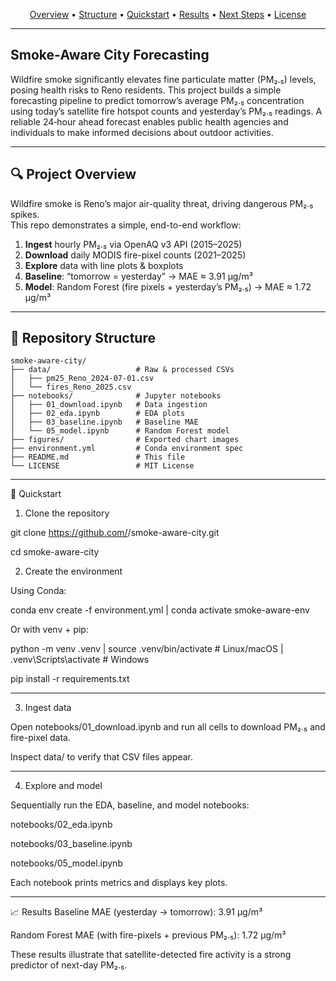 <p align="center">
  <a href="#-project-overview">Overview</a> •
  <a href="#-repository-structure">Structure</a> •
  <a href="#%EF%B8%8F-quickstart">Quickstart</a> •
  <a href="#%F0%9F%93%88-results">Results</a> •
  <a href="#%F0%9F%94%A7-next-steps">Next Steps</a> •
  <a href="#%F0%9F%93%84-license">License</a>
</p>

---

## Smoke‑Aware City Forecasting
Wildfire smoke significantly elevates fine particulate matter (PM₂.₅) levels, posing health risks to Reno residents. This project builds a simple forecasting pipeline to predict tomorrow’s average PM₂.₅ concentration using today’s satellite fire hotspot counts and yesterday’s PM₂.₅ readings. A reliable 24‑hour ahead forecast enables public health agencies and individuals to make informed decisions about outdoor activities.

---

## 🔍 Project Overview

Wildfire smoke is Reno’s major air-quality threat, driving dangerous PM₂.₅ spikes.  
This repo demonstrates a simple, end-to-end workflow:

1. **Ingest** hourly PM₂.₅ via OpenAQ v3 API (2015–2025)  
2. **Download** daily MODIS fire-pixel counts (2021–2025)  
3. **Explore** data with line plots & boxplots  
4. **Baseline**: “tomorrow = yesterday” → MAE ≈ 3.91 µg/m³  
5. **Model**: Random Forest (fire pixels + yesterday’s PM₂.₅) → MAE ≈ 1.72 µg/m³  

---

## 📂 Repository Structure

```text
smoke-aware-city/
├── data/                   # Raw & processed CSVs
│   ├── pm25_Reno_2024-07-01.csv
│   └── fires_Reno_2025.csv
├── notebooks/              # Jupyter notebooks
│   ├── 01_download.ipynb   # Data ingestion
│   ├── 02_eda.ipynb        # EDA plots
│   ├── 03_baseline.ipynb   # Baseline MAE
│   └── 05_model.ipynb      # Random Forest model
├── figures/                # Exported chart images
├── environment.yml         # Conda environment spec
├── README.md               # This file
└── LICENSE                 # MIT License
```
---

🚀 Quickstart


1. Clone the repository

git clone https://github.com/<your-username>/smoke-aware-city.git

cd smoke-aware-city

2. Create the environment


Using Conda:

conda env create -f environment.yml | conda activate smoke-aware-env

Or with venv + pip:

python -m venv .venv | source .venv/bin/activate  # Linux/macOS  | .venv\Scripts\activate    # Windows

pip install -r requirements.txt


---


3. Ingest data


Open notebooks/01_download.ipynb and run all cells to download PM₂.₅ and fire-pixel data.

Inspect data/ to verify that CSV files appear.

---

4. Explore and model


Sequentially run the EDA, baseline, and model notebooks:

notebooks/02_eda.ipynb

notebooks/03_baseline.ipynb

notebooks/05_model.ipynb

Each notebook prints metrics and displays key plots.


---


📈 Results
Baseline MAE (yesterday → tomorrow): 3.91 µg/m³

Random Forest MAE (with fire-pixels + previous PM₂.₅): 1.72 µg/m³

These results illustrate that satellite-detected fire activity is a strong predictor of next-day PM₂.₅.

